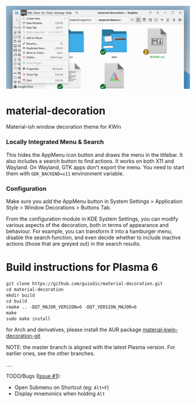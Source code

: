 ![image](data/LIM.png)

# material-decoration

Material-ish window decoration theme for KWin

### Locally Integrated Menu & Search

This hides the AppMenu icon button and draws the menu in the titlebar. It also
includes a search button to find actions. It works on both X11 and Wayland. On
Wayland, GTK apps don't export the menu. You need to start them with 
`GDK_BACKEND=x11` environment variable.

### Configuration

Make sure you add the AppMenu button in System Settings > Application Style >
Window Decorations > Buttons Tab.

From the configuration module in KDE System Settings, you can modify various
aspects of the decoration, both in terms of appearance and behaviour. For
example, you can transform it into a hamburger menu, disable the search
function, and even decide whether to include inactive actions (those that are
greyed out) in the search results.

# Build instructions for Plasma 6

```
git clone https://github.com/guiodic/material-decoration.git
cd material-decoration
mkdir build
cd build
cmake .. -DQT_MAJOR_VERSION=6 -DQT_VERSION_MAJOR=6
make
sudo make install
```
for Arch and derivatives, please install the AUR package 
[material-kwin-decoration-git](https://aur.archlinux.org/packages/material-kwin-decoration-git)

NOTE: the master branch is aligned with the latest Plasma version. For earlier
ones, see the other branches.

....

TODO/Bugs ([Issue #1](https://github.com/Zren/material-decoration/issues/1)):

* Open Submenu on Shortcut (eg: `Alt+F`)
* Display mnemonics when holding `Alt`
